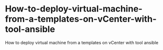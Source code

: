 # How-to-deploy-virtual-machine-from-a-templates-on-vCenter-with-tool-ansible
How to deploy virtual machine from a templates on vCenter with tool ansible
